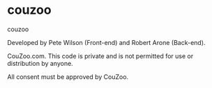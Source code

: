 couzoo
======

couzoo

Developed by Pete Wilson (Front-end) and Robert Arone (Back-end).

CouZoo.com. This code is private and is not permitted for use or distribution by anyone.

All consent must be approved by CouZoo.
